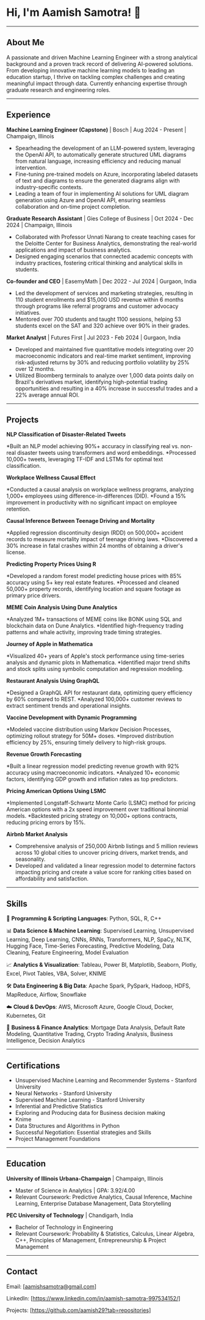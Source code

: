 # Hi, I'm Aamish Samotra! 👋

---

## About Me

A passionate and driven Machine Learning Engineer with a strong analytical background and a proven track record of delivering AI-powered solutions. From developing innovative machine learning models to leading an education startup, I thrive on tackling complex challenges and creating meaningful impact through data. Currently enhancing expertise through graduate research and engineering roles.

---

## Experience

**Machine Learning Engineer (Capstone)** | Bosch | Aug 2024 - Present | Champaign, Illinois

*   Spearheading the development of an LLM-powered system, leveraging the OpenAI API, to automatically generate structured UML diagrams from natural language, increasing efficiency and reducing manual intervention.
*   Fine-tuning pre-trained models on Azure, incorporating labeled datasets of text and diagrams to ensure the generated diagrams align with industry-specific contexts.
*   Leading a team of four in implementing AI solutions for UML diagram generation using Azure and OpenAI API, ensuring seamless collaboration and on-time project completion.

**Graduate Research Assistant** | Gies College of Business | Oct 2024 - Dec 2024 | Champaign, Illinois

*   Collaborated with Professor Unnati Narang to create teaching cases for the Deloitte Center for Business Analytics, demonstrating the real-world applications and impact of business analytics.
*   Designed engaging scenarios that connected academic concepts with industry practices, fostering critical thinking and analytical skills in students.

**Co-founder and CEO** | EasemyMath | Dec 2022 - Jul 2024 | Gurgaon, India

*   Led the development of services and marketing strategies, resulting in 110 student enrollments and $15,000 USD revenue within 6 months through programs like referral programs and customer advocacy initiatives.
*   Mentored over 700 students and taught 1100 sessions, helping 53 students excel on the SAT and 320 achieve over 90% in their grades.

**Market Analyst** | Futures First | Jul 2023 - Feb 2024 | Gurgaon, India

*   Developed and maintained five quantitative models integrating over 20 macroeconomic indicators and real-time market sentiment, improving risk-adjusted returns by 30% and reducing portfolio volatility by 25% over 12 months.
*   Utilized Bloomberg terminals to analyze over 1,000 data points daily on Brazil's derivatives market, identifying high-potential trading opportunities and resulting in a 40% increase in successful trades and a 22% average annual ROI.

---

## Projects

**NLP Classification of Disaster-Related Tweets**

*Built an NLP model achieving 90%+ accuracy in classifying real vs. non-real disaster tweets using transformers and word embeddings.
*Processed 10,000+ tweets, leveraging TF-IDF and LSTMs for optimal text classification.

**Workplace Wellness Causal Effect**

*Conducted a causal analysis on workplace wellness programs, analyzing 1,000+ employees using difference-in-differences (DID).
*Found a 15% improvement in productivity with no significant impact on employee retention.

**Causal Inference Between Teenage Driving and Mortality**

*Applied regression discontinuity design (RDD) on 500,000+ accident records to measure mortality impact of teenage driving laws.
*Discovered a 30% increase in fatal crashes within 24 months of obtaining a driver's license.

**Predicting Property Prices Using R**

*Developed a random forest model predicting house prices with 85% accuracy using 5+ key real estate features.
*Processed and cleaned 50,000+ property records, identifying location and square footage as primary price drivers.

**MEME Coin Analysis Using Dune Analytics**

*Analyzed 1M+ transactions of MEME coins like BONK using SQL and blockchain data on Dune Analytics.
*Identified high-frequency trading patterns and whale activity, improving trade timing strategies.

**Journey of Apple in Mathematica**

*Visualized 40+ years of Apple's stock performance using time-series analysis and dynamic plots in Mathematica.
*Identified major trend shifts and stock splits using symbolic computation and regression modeling.

**Restaurant Analysis Using GraphQL**

*Designed a GraphQL API for restaurant data, optimizing query efficiency by 60% compared to REST.
*Analyzed 100,000+ customer reviews to extract sentiment trends and operational insights.

**Vaccine Development with Dynamic Programming**

*Modeled vaccine distribution using Markov Decision Processes, optimizing rollout strategy for 50M+ doses.
*Improved distribution efficiency by 25%, ensuring timely delivery to high-risk groups.

**Revenue Growth Forecasting**

*Built a linear regression model predicting revenue growth with 92% accuracy using macroeconomic indicators.
*Analyzed 10+ economic factors, identifying GDP growth and inflation rates as top predictors.

**Pricing American Options Using LSMC**

*Implemented Longstaff-Schwartz Monte Carlo (LSMC) method for pricing American options with a 2x speed improvement over traditional binomial models.
*Backtested pricing strategy on 10,000+ options contracts, reducing pricing errors by 15%.

**Airbnb Market Analysis** 

*   Comprehensive analysis of 250,000 Airbnb listings and 5 million reviews across 10 global cities to uncover pricing drivers, market trends, and seasonality.
*   Developed and validated a linear regression model to determine factors impacting pricing and create a value score for ranking cities based on affordability and satisfaction.

---

## Skills

🚀 **Programming & Scripting Languages**: Python, SQL, R, C++

📊 **Data Science & Machine Learning**: Supervised Learning, Unsupervised Learning, Deep Learning, CNNs, RNNs, Transformers, NLP, SpaCy, NLTK, Hugging Face, Time-Series Forecasting, Predictive Modeling, Data Cleaning, Feature Engineering, Model Evaluation

📈 **Analytics & Visualization**: Tableau, Power BI, Matplotlib, Seaborn, Plotly, Excel, Pivot Tables, VBA, Solver, KNIME

🛠️ **Data Engineering & Big Data**: Apache Spark, PySpark, Hadoop, HDFS, MapReduce, Airflow, Snowflake

☁️ **Cloud & DevOps**: AWS, Microsoft Azure, Google Cloud, Docker, Kubernetes, Git

📜 **Business & Finance Analytics**: Mortgage Data Analysis, Default Rate Modeling, Quantitative Trading, Crypto Trading Analysis, Business Intelligence, Decision Analytics


---

## Certifications

*   Unsupervised Machine Learning and Recommender Systems - Stanford University
*   Neural Networks - Stanford University
*   Supervised Machine Learning - Stanford University
*   Inferential and Predictive Statistics
*   Exploring and Producing data for Business decision making
*   Knime
*   Data Structures and Algorithms in Python
*   Successful Negotiation: Essential strategies and Skills
*   Project Management Foundations

---

## Education

**University of Illinois Urbana-Champaign** | Champaign, Illinois

*   Master of Science in Analytics | GPA: 3.92/4.00
*   Relevant Coursework: Predictive Analytics, Causal Inference, Machine Learning, Enterprise Database Management, Data Storytelling

**PEC University of Technology** | Chandigarh, India

*   Bachelor of Technology in Engineering
*   Relevant Coursework: Probability & Statistics, Calculus, Linear Algebra, C++, Principles of Management, Entrepreneurship & Project Management

---

## Contact

Email: [aamishsamotra@gmail.com]

LinkedIn: [https://www.linkedin.com/in/aamish-samotra-997534152/]

Projects: [https://github.com/aamish29?tab=repositories]

